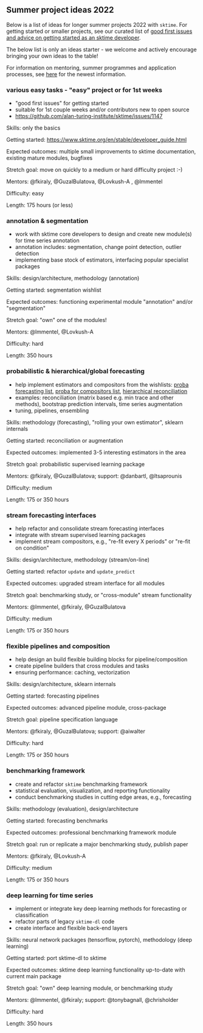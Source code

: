 
## Summer project ideas 2022

Below is a list of ideas for longer summer projects 2022 with `sktime`.
For getting started or smaller projects, see our curated list of [good first issues and advice on getting started as an sktime developer](https://github.com/alan-turing-institute/sktime/issues/1147).

The below list is only an ideas starter - we welcome and actively encourage bringing your own ideas to the table!

For information on mentoring, summer programmes and application processes, see [here](https://github.com/sktime/mentoring) for the newest information.


### various easy tasks - "easy" project or for 1st weeks

* "good first issues" for getting started
* suitable for 1st couple weeks and/or contributors new to open source
* https://github.com/alan-turing-institute/sktime/issues/1147

Skills: only the basics

Getting started: https://www.sktime.org/en/stable/developer_guide.html

Expected outcomes: multiple small improvements to sktime documentation, existing mature modules, bugfixes

Stretch goal: move on quickly to a medium or hard difficulty project :-)

Mentors: @fkiraly, @GuzalBulatova, @Lovkush-A , @lmmentel

Difficulty: easy

Length: 175 hours (or less)

### annotation & segmentation

* work with sktime core developers to design and create new module(s) for time series annotation
* annotation includes: segmentation, change point detection, outlier detection
* implementing base stock of estimators, interfacing popular specialist packages

Skills: design/architecture, methodology (annotation)

Getting started: segmentation wishlist

Expected outcomes: functioning experimental module "annotation" and/or "segmentation"

Stretch goal: "own" one of the modules!

Mentors: @lmmentel, @Lovkush-A

Difficulty: hard

Length: 350 hours

### probabilistic & hierarchical/global forecasting

* help implement estimators and compositors from the wishlists: [proba forecasting list](https://github.com/alan-turing-institute/sktime/issues/1742), [proba for compositors list](https://github.com/alan-turing-institute/sktime/issues/2088), [hierarchical reconciliation](https://github.com/alan-turing-institute/sktime/issues/2157)
* examples: reconciliation (matrix based e.g. min trace and other methods), bootstrap prediction intervals, time series augmentation
* tuning, pipelines, ensembling

Skills: methodology (forecasting), "rolling your own estimator", sklearn internals

Getting started: reconciliation or augmentation

Expected outcomes: implemented 3-5 interesting estimators in the area

Stretch goal: probabilistic supervised learning package

Mentors: @fkiraly, @GuzalBulatova; support: @danbartl, @ltsaprounis

Difficulty: medium

Length: 175 or 350 hours

### stream forecasting interfaces

* help refactor and consolidate stream forecasting interfaces
* integrate with stream supervised learning packages
* implement stream compositors, e.g., "re-fit every X periods" or "re-fit on condition"

Skills: design/architecture, methodology (stream/on-line)

Getting started: refactor `update` and `update_predict`

Expected outcomes: upgraded stream interface for all modules

Stretch goal: benchmarking study, or "cross-module" stream functionality

Mentors: @lmmentel, @fkiraly, @GuzalBulatova

Difficulty: medium

Length: 175 or 350 hours

### flexible pipelines and composition

* help design an build flexible building blocks for pipeline/composition
* create pipeline builders that cross modules and tasks
* ensuring performance: caching, vectorization

Skills: design/architecture, sklearn internals

Getting started: forecasting pipelines

Expected outcomes: advanced pipeline module, cross-package

Stretch goal: pipeline specification language

Mentors: @fkiraly, @GuzalBulatova; support: @aiwalter

Difficulty: hard

Length: 175 or 350 hours

### benchmarking framework

* create and refactor `sktime` benchmarking framework
* statistical evaluation, visualization, and reporting functionality
* conduct benchmarking studies in cutting edge areas, e.g., forecasting

Skills: methodology (evaluation), design/architecture

Getting started: forecasting benchmarks

Expected outcomes: professional benchmarking framework module

Stretch goal: run or replicate a major benchmarking study, publish paper

Mentors: @fkiraly, @Lovkush-A

Difficulty: medium

Length: 175 or 350 hours

### deep learning for time series

* implement or integrate key deep learning methods for forecasting or classification
* refactor parts of legacy `sktime-dl` code
* create interface and flexible back-end layers

Skills: neural network packages (tensorflow, pytorch), methodology (deep learning)

Getting started: port sktime-dl to sktime

Expected outcomes: sktime deep learning functionality up-to-date with current main package

Stretch goal: "own" deep learning module, or benchmarking study

Mentors: @lmmentel, @fkiraly; support: @tonybagnall, @chrisholder

Difficulty: hard

Length: 350 hours
